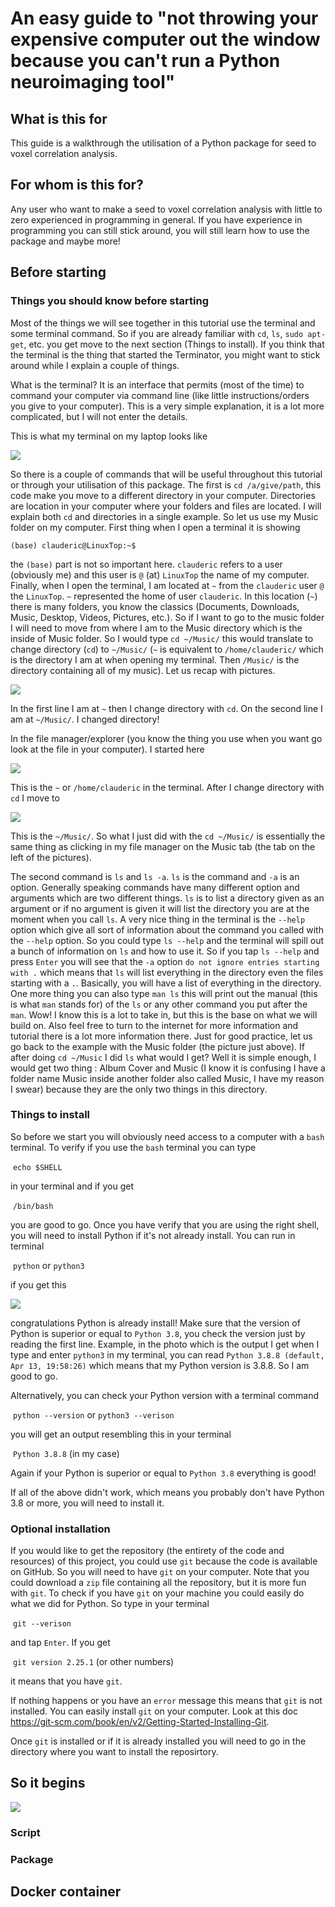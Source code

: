 # An easy guide to "not throwing your expensive computer out the window because you can't run a Python neuroimaging tool"


## What is this for

This guide is a walkthrough the utilisation of a Python package for seed to voxel correlation analysis.


## For whom is this for?

Any user who want to make a seed to voxel correlation analysis with little to zero experienced in programming in general. If you have experience in programming you can still stick around, you will still learn how to use the package and maybe more!


## Before starting 

### Things you should know before starting
Most of the things we will see together in this tutorial use the terminal and some terminal command. So if you are already familiar with `cd`, `ls`, `sudo apt-get`, etc. you get move to the next section (Things to install). If you think that the terminal is the thing that started the Terminator, you might want to stick around while I explain a couple of things.

What is the terminal? It is an interface that permits (most of the time) to command your computer via command line (like little instructions/orders you give to your computer). This is a very simple explanation, it is a lot more complicated, but I will not enter the details.

This is what my terminal on my laptop looks like

![](https://raw.githubusercontent.com/brainhack-school2022/deroy_project/main/picture/terminal.png)

So there is a couple of commands that will be useful throughout this tutorial or through your utilisation of this package. The first is `cd /a/give/path`, this code make you move to a different directory in your computer. Directories are location in your computer where your folders and files are located. I will explain both `cd` and directories in a single example. So let us use my Music folder on my computer. First thing when I open a terminal it is showing 

`(base) clauderic@LinuxTop:~$` 

the `(base)` part is not so important here. `clauderic` refers to a user (obviously me) and this user is `@` (at) `LinuxTop` the name of my computer. Finally, when I open the terminal, I am located at `~` from the `clauderic` user `@` the `LinuxTop`. `~` represented the home of user `clauderic`. In this location (`~`) there is many folders, you know the classics (Documents, Downloads, Music, Desktop, Videos, Pictures, etc.). So if I want to go to the music folder I will need to move from where I am to the Music directory which is the inside of Music folder. So I would type `cd ~/Music/` this would translate to change directory (`cd`) to `~/Music/` (`~` is equivalent to `/home/clauderic/` which is the directory I am at when opening my terminal. Then `/Music/` is the directory containing all of my music). Let us recap with pictures.

![](https://raw.githubusercontent.com/brainhack-school2022/deroy_project/main/picture/cd_terminal.png)

In the first line I am at `~` then I change directory with `cd`. On the second line I am at `~/Music/`. I changed directory!

In the file manager/explorer (you know the thing you use when you want go look at the file in your computer). I started here

![](https://raw.githubusercontent.com/brainhack-school2022/deroy_project/main/picture/home_file_manager.png)

This is the `~` or `/home/clauderic` in the terminal. After I change directory with `cd` I move to

![](https://raw.githubusercontent.com/brainhack-school2022/deroy_project/main/picture/music_file_manager.png)

This is the `~/Music/`. So what I just did with the `cd ~/Music/` is essentially the same thing as clicking in my file manager on the Music tab (the tab on the left of the pictures).

The second command is `ls` and `ls -a`. `ls` is the command and `-a` is an option. Generally speaking commands have many different option and arguments which are two different things. `ls` is to list a directory given as an argument or if no argument is given it will list the directory you are at the moment when you call `ls`. A very nice thing in the terminal is the  `--help` option which give all sort of information about the command you called with the `--help` option. So you could type `ls --help` and the terminal will spill out a bunch of information on `ls` and how to use it. So if you tap `ls --help` and press `Enter` you will see that the `-a` option `do not ignore entries starting with .` which means that `ls` will list everything in the directory even the files starting with a `.`. Basically, you will have a list of everything in the directory. One more thing you can also type `man ls` this will print out the manual (this is what `man` stands for) of the `ls` or any other command you put after the `man`. Wow! I know this is a lot to take in, but this is the base on what we will build on. Also feel free to turn to the internet for more information and tutorial there is a lot more information there. Just for good practice, let us go back to the example with the Music folder (the picture just above). If after doing `cd ~/Music` I did `ls` what would I get? Well it is simple enough, I would get two thing : Album Cover and Music (I know it is confusing I have a folder name Music inside another folder also called Music, I have my reason I swear) because they are the only two things in this directory.

### Things to install

So before we start you will obviously need access to a computer with a `bash` terminal. To verify if you use the `bash` terminal you can type

​	`echo $SHELL`

in your terminal and if you get

​	`/bin/bash`

you are good to go. Once you have verify that you are using the right shell, you will need to install Python if it's not already install. You can run in terminal

​	`python` or `python3`

if you get this

![](https://raw.githubusercontent.com/brainhack-school2022/deroy_project/main/picture/python_terminal.png)

congratulations Python is already install! Make sure that the version of Python is superior or equal to `Python 3.8`, you check the version just by reading the first line. Example, in the photo which is the output I get when I type and enter `python3` in my terminal, you can read `Python 3.8.8 (default, Apr 13, 19:58:26)` which means that my Python version is 3.8.8. So I am good to go.

Alternatively, you can check your Python version with a terminal command

​	`python --version` or `python3 --verison`

you will get an output resembling this in your terminal

​	`Python 3.8.8` (in my case)

Again if your Python is superior or equal to `Python 3.8` everything is good!

If all of the above didn't work, which means you probably don't have Python 3.8 or more, you will need to install it. 


### Optional installation
If you would like to get the repository (the entirety of the code and resources) of this project, you could use `git` because the code is available on GitHub. So you will need to have `git` on your computer. Note that you could download a `zip` file containing all the repository, but it is more fun with `git`.
To check if you have `git` on your machine you could easily do what we did for Python. So type in your terminal

​	`git --verison`

and tap `Enter`. If you get

​	`git version 2.25.1` (or other numbers)

it means that you have `git`.

If nothing happens or you have an `error` message this means that `git` is not installed. You can easily install `git` on your computer. Look at this doc https://git-scm.com/book/en/v2/Getting-Started-Installing-Git.

Once `git` is installed or if it is already installed you will need to go in the directory where you want to install the reposirtory.

## So it begins
![](https://c.tenor.com/SvQ5kuPc2qkAAAAC/so-itbegins-lord-of-the-rings.gif)

### Script

### Package

## Docker container